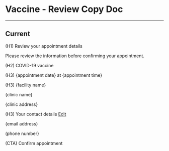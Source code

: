 # Vaccine - Review Copy Doc
---

## Current

(H1) Review your appointment details

Please review the information before confirming your appointment.

(H2) COVID-19 vaccine

(H3) {appointment date} at {appointment time}

(H3) {facility name}

{clinic name}

{clinic address}

(H3) Your contact details         [Edit](link)

{email address}

(phone number} 


(CTA) Confirm appointment
